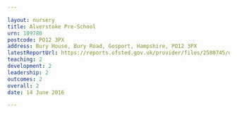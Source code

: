 ```yaml
---

layout: nursery
title: Alverstoke Pre-School
urn: 109780
postcode: PO12 3PX
address: Bury House, Bury Road, Gosport, Hampshire, PO12 3PX
latestReportUrl: https://reports.ofsted.gov.uk/provider/files/2580745/urn/109780.pdf
teaching: 2
development: 2
leadership: 2
outcomes: 2
overall: 2
date: 14 June 2016

---
```


